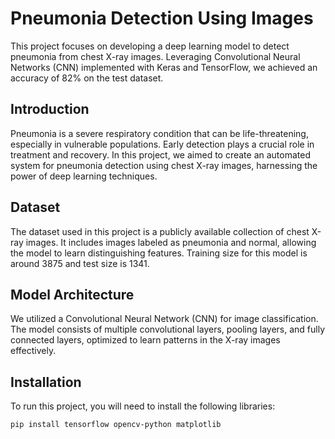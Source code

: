 # Pneumonia Detection Using Images

This project focuses on developing a deep learning model to detect pneumonia from chest X-ray images. Leveraging Convolutional Neural Networks (CNN) implemented with Keras and TensorFlow, we achieved an accuracy of 82% on the test dataset.

## Introduction

Pneumonia is a severe respiratory condition that can be life-threatening, especially in vulnerable populations. Early detection plays a crucial role in treatment and recovery. In this project, we aimed to create an automated system for pneumonia detection using chest X-ray images, harnessing the power of deep learning techniques.

## Dataset

The dataset used in this project is a publicly available collection of chest X-ray images. It includes images labeled as pneumonia and normal, allowing the model to learn distinguishing features. Training size for this model is around 3875 and test size is 1341.

## Model Architecture

We utilized a Convolutional Neural Network (CNN) for image classification. The model consists of multiple convolutional layers, pooling layers, and fully connected layers, optimized to learn patterns in the X-ray images effectively.

## Installation

To run this project, you will need to install the following libraries:

```bash
pip install tensorflow opencv-python matplotlib
